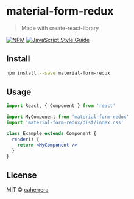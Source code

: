 # material-form-redux

> Made with create-react-library

[![NPM](https://img.shields.io/npm/v/material-form-redux.svg)](https://www.npmjs.com/package/material-form-redux) [![JavaScript Style Guide](https://img.shields.io/badge/code_style-standard-brightgreen.svg)](https://standardjs.com)

## Install

```bash
npm install --save material-form-redux
```

## Usage

```jsx
import React, { Component } from 'react'

import MyComponent from 'material-form-redux'
import 'material-form-redux/dist/index.css'

class Example extends Component {
  render() {
    return <MyComponent />
  }
}
```

## License

MIT © [caherrera](https://github.com/caherrera)
